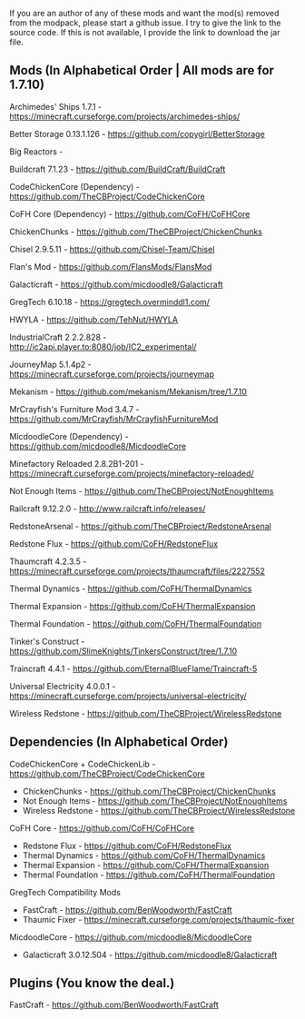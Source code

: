 If you are an author of any of these mods and want the mod(s) removed from the modpack, please start a github issue.
I try to give the link to the source code. If this is not available, I provide the link to download the jar file.

## Mods (In Alphabetical Order | All mods are for 1.7.10)
Archimedes' Ships 1.7.1 - https://minecraft.curseforge.com/projects/archimedes-ships/

Better Storage 0.13.1.126 - https://github.com/copygirl/BetterStorage

Big Reactors - 

Buildcraft 7.1.23 - https://github.com/BuildCraft/BuildCraft

CodeChickenCore (Dependency) - https://github.com/TheCBProject/CodeChickenCore

CoFH Core (Dependency) - https://github.com/CoFH/CoFHCore

ChickenChunks - https://github.com/TheCBProject/ChickenChunks

Chisel 2.9.5.11 - https://github.com/Chisel-Team/Chisel

Flan's Mod - https://github.com/FlansMods/FlansMod

Galacticraft - https://github.com/micdoodle8/Galacticraft

GregTech 6.10.18 - https://gregtech.overminddl1.com/

HWYLA - https://github.com/TehNut/HWYLA

IndustrialCraft 2 2.2.828 - http://ic2api.player.to:8080/job/IC2_experimental/

JourneyMap 5.1.4p2 - https://minecraft.curseforge.com/projects/journeymap

Mekanism - https://github.com/mekanism/Mekanism/tree/1.7.10

MrCrayfish's Furniture Mod 3.4.7 - https://github.com/MrCrayfish/MrCrayfishFurnitureMod

MicdoodleCore (Dependency) - https://github.com/micdoodle8/MicdoodleCore

Minefactory Reloaded 2.8.2B1-201 - https://minecraft.curseforge.com/projects/minefactory-reloaded/

Not Enough Items - https://github.com/TheCBProject/NotEnoughItems

Railcraft 9.12.2.0 - http://www.railcraft.info/releases/

RedstoneArsenal - https://github.com/TheCBProject/RedstoneArsenal

Redstone Flux - https://github.com/CoFH/RedstoneFlux

Thaumcraft 4.2.3.5 - https://minecraft.curseforge.com/projects/thaumcraft/files/2227552

Thermal Dynamics - https://github.com/CoFH/ThermalDynamics

Thermal Expansion - https://github.com/CoFH/ThermalExpansion

Thermal Foundation - https://github.com/CoFH/ThermalFoundation

Tinker's Construct  - https://github.com/SlimeKnights/TinkersConstruct/tree/1.7.10

Traincraft 4.4.1 - https://github.com/EternalBlueFlame/Traincraft-5

Universal Electricity 4.0.0.1 - https://minecraft.curseforge.com/projects/universal-electricity/

Wireless Redstone - https://github.com/TheCBProject/WirelessRedstone

## Dependencies (In Alphabetical Order)
CodeChickenCore + CodeChickenLib - https://github.com/TheCBProject/CodeChickenCore
 - ChickenChunks - https://github.com/TheCBProject/ChickenChunks
 - Not Enough Items - https://github.com/TheCBProject/NotEnoughItems
 - Wireless Redstone - https://github.com/TheCBProject/WirelessRedstone

CoFH Core - https://github.com/CoFH/CoFHCore
 - Redstone Flux - https://github.com/CoFH/RedstoneFlux
 - Thermal Dynamics - https://github.com/CoFH/ThermalDynamics
 - Thermal Expansion - https://github.com/CoFH/ThermalExpansion
 - Thermal Foundation - https://github.com/CoFH/ThermalFoundation

GregTech Compatibility Mods
 - FastCraft - https://github.com/BenWoodworth/FastCraft
 - Thaumic Fixer - https://minecraft.curseforge.com/projects/thaumic-fixer

MicdoodleCore - https://github.com/micdoodle8/MicdoodleCore
 - Galacticraft 3.0.12.504 - https://github.com/micdoodle8/Galacticraft 
 
 ## Plugins (You know the deal.)
 FastCraft - https://github.com/BenWoodworth/FastCraft
